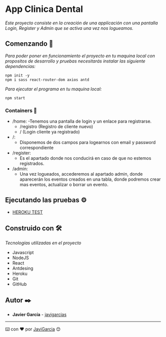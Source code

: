 # App Clinica Dental
_Este proyecto consiste en la creación de una applicación con una pantalla Login, Register y Admin que se activa una vez nos logueamos._

## Comenzando 🚀

_Para poder poner en funcionamiento el proyecto en tu maquina local con propositos de desarrollo y pruebas necesitarás instalar las siguiente dependencias:_

```
npm init -y
npm i sass react-router-dom axios antd 

```
_Para ejecutar el programa en tu maquina local:_

```
npm start

```

### Containers 📌
- /home:
    -Tenemos una pantalla de login y un enlace para registrarse.
    - /registro (Registro de cliente nuevo)
    - / (Login cliente ya registrado)
- /:
    - Disponemos de dos campos para logearnos con email y password correspondiente
- /register:
    - Es el apartado donde nos conducirá en caso de que no estemos registrados.
- /admin:
    - Una vez logueados, accederemos al apartado admin, donde aparecerán los eventos creados en una tabla, donde podremos crear mas eventos, actualizar o borrar un evento.

## Ejecutando las pruebas ⚙️

* [HEROKU TEST](https://login-front-react.herokuapp.com//)

## Construido con 🛠️

_Tecnologías utilizadas en el proyecto_

- Javascript
- NodeJS
- React
- Antdesing
- Heroku
- Git
- GitHub


## Autor ✒️

* **Javier García**  - [javigarcias](https://github.com/javigarcias)

---
⌨️ con ❤️ por [JaviGarcia](https://www.linkedin.com/in/javigarciasanchez/) 😊